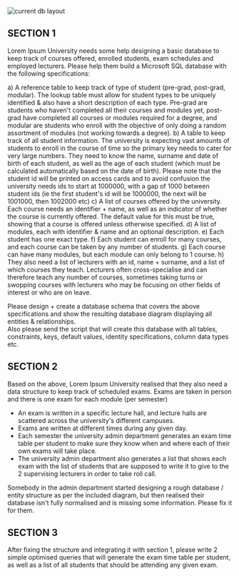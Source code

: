 ![current db layout](./sql-denormalised-tables.jpg)

## SECTION 1 

Lorem Ipsum University needs some help designing a basic database to keep track of courses offered, enrolled students, exam schedules and employed lecturers.
Please help them build a Microsoft SQL database with the following specifications:

a) A reference table to keep track of type of student (pre-grad, post-grad, modular).  The lookup table must allow for student types to be uniquely identified & also 
have a short description of each type.  Pre-grad are students who haven't completed all their courses and modules yet, post-grad have completed all courses or modules required for a degree,
and modular are students who enroll with the objective of only doing a random assortment of modules (not working towards a degree).
b) A table to keep track of all student information.  The university is expecting vast amounts of students to enroll in the course of time so the primary key needs to cater for very 
large numbers.  They need to know the name, surname and date of birth of each student, as well as the age of each student (which must be calculated automatically based on the date of birth).
Please note that the student id will be printed on access cards and to avoid confusion the university needs ids to start at 1000000, with a gap of 1000 between student ids 
(ie the first student's id will be 1000000, the next will be 1001000, then 1002000 etc)
c) A list of courses offered by the university.  Each course needs an identifier + name, as well as an indicator of whether the course is currently offered.  The default value for this must be true,
showing that a course is offered unless otherwise specified.
d) A list of modules, each with identifier & name and an optional description.
e) Each student has one exact type.
f) Each student can enroll for many courses, and each course can be taken by any number of students.
g) Each course can have many modules, but each module can only belong to 1 course.
h) They also need a list of lecturers with an id, name + surname, and a list of which courses they teach.  Lecturers often cross-specialise and can therefore teach any number of courses, sometimes
taking turns or swopping courses with lecturers who may be focusing on other fields of interest or who are on leave.

Please design + create a database schema that covers the above specifications and show the resulting database diagram displaying all entities & relationships.  
Also please send the script that will create this database with all tables, constraints, keys, default values, identity specifications, column data types etc.


## SECTION 2
Based on the above, Lorem Ipsum University realised that they also need a data structure to keep track of scheduled exams.  Exams are taken in person and there is one exam for each module (per semester)
- An exam is written in a specific lecture hall, and lecture halls are scattered across the university's different campuses.
- Exams are written at different times during any given day.
- Each semester the university admin department generates an exam time table per student to make sure they know when and where each of their own exams will take place.
- The university admin department also generates a list that shows each exam with the list of students that are supposed to write it to give to the 2 supervising lecturers in order to take roll call.

Somebody in the admin department started designing a rough database / entity structure as per the included diagram, but then realised their database isn't fully normalised and is missing some information.
Please fix it for them.


## SECTION 3
After fixing the structure and integrating it with section 1, please write 2 simple optimised queries that will generate the exam time table per student, as well as a list of all students that should be 
attending any given exam.


